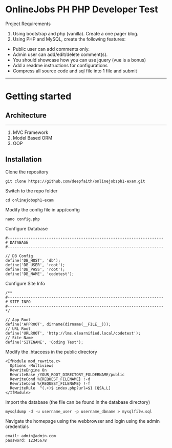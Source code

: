 # OnlineJobs PH PHP Developer Test

Project Requirements

1. Using bootstrap and php (vanilla). Create a one pager blog.
2. Using PHP and MySQL, create the following features:
  - Public user can add comments only. 
  - Admin user can add/edit/delete comment(s).
  - You should showcase how you can use jquery (vue is a bonus)
  - Add a readme instructions for configurations 
  - Compress all source code and sql file into 1 file and submit
----------

# Getting started

## Architecture

----------
1. MVC Framework
1. Model Based ORM
1. OOP

## Installation

Clone the repository

    git clone https://github.com/deepfaith/onlinejobsph1-exam.git

Switch to the repo folder

    cd onlinejobsph1-exam

Modify the config file in app/config

    nano config.php

Configure Database

    #--------------------------------------------------------------------
    # DATABASE
    #--------------------------------------------------------------------
    
    // DB Config
    define('DB_HOST', 'db');
    define('DB_USER', 'root');
    define('DB_PASS', 'root');
    define('DB_NAME', 'codetest');

Configure Site Info

    /**
    #--------------------------------------------------------------------
    # SITE INFO
    #--------------------------------------------------------------------
    */
    
    // App Root
    define('APPROOT', dirname(dirname(__FILE__)));
    // URL Root
    define('URLROOT', 'http://lms.elearnified.local/codetest');
    // Site Name
    define('SITENAME', 'Coding Test');

Modify the .htaccess in the public directory

    <IfModule mod_rewrite.c>
      Options -Multiviews
      RewriteEngine On
      RewriteBase /YOUR_ROOT_DIRECTORY_FOLDERNAME/public
      RewriteCond %{REQUEST_FILENAME} !-d
      RewriteCond %{REQUEST_FILENAME} !-f
      RewriteRule  ^(.+)$ index.php?url=$1 [QSA,L]
    </IfModule>

Import the database (the file can be found in the database directory)

    mysqldump -d -u username_user -p username_dbname > mysqlfilw.sql 

Navigate the homepage using the webbrowser and login using the admin credentials

    email: admin@admin.com
    password: 12345678
